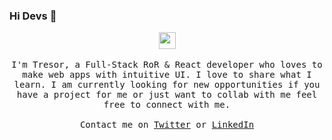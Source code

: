 ### Hi Devs 👋

<p align="center">
  <img src="https://user-images.githubusercontent.com/5679180/79618120-0daffb80-80be-11ea-819e-d2b0fa904d07.gif" width="27px">
  <br><br>
  <samp>
I'm Tresor, a Full-Stack RoR & React developer who loves to make web apps with intuitive UI. I love to share what I learn.
I am currently looking for new opportunities if you have a project for me or just want to collab with me feel free to connect with me.
     <br><br>Contact me on <a href="https://twitter.com/TBireke">Twitter</a> or <a href="https://www.linkedin.com/in/tresor-bireke/">LinkedIn</a>
  </samp>
</p>

<!--
**surjithctly/surjithctly** is a ✨ _special_ ✨ repository because its `README.md` (this file) appears on your GitHub profile.

Here are some ideas to get you started:

- 🔭 I’m currently working on ...
- 🌱 I’m currently learning ...
- 👯 I’m looking to collaborate on ...
- 🤔 I’m looking for help with ...
- 💬 Ask me about ...
- 📫 How to reach me: ...
- 😄 Pronouns: ...
- ⚡ Fun fact: ...
-->
